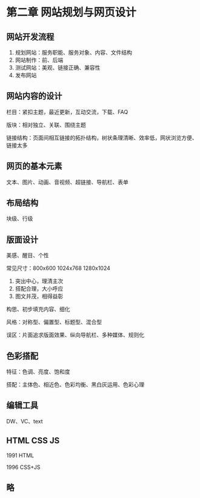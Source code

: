 # 第二章 网站规划与网页设计

## 网站开发流程

1. 规划网站：服务职能、服务对象、内容、文件结构
2. 网站制作：前、后端
3. 测试网站：美观、链接正确、兼容性
4. 发布网站

## 网站内容的设计

栏目：紧扣主题，最近更新，互动交流，下载、FAQ

版块：相对独立、关联、围绕主题

链接结构：页面间相互链接的拓扑结构，树状条理清晰、效率低，网状浏览方便、链接太多

## 网页的基本元素

文本、图片、动画、音视频、超链接、导航栏、表单

## 布局结构

块级、行级

## 版面设计

美感、醒目、个性

常见尺寸：800x600 1024x768 1280x1024

1. 突出中心，理清主次
2. 搭配合理，大小呼应
3. 图文并茂，相得益彰

构思、初步填充内容、细化

风格：对称型、偏置型、标题型、混合型

误区：片面追求版面效果、纵向导航栏、多种媒体、规则化

## 色彩搭配

特征：色调、亮度、饱和度

搭配：主体色、相近色、色彩均衡、黑白灰运用、色彩心理

## 编辑工具

DW、VC、text

## HTML CSS JS

1991 HTML

1996 CSS+JS

## 略
